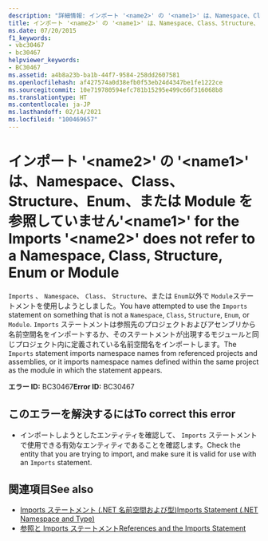 ```yaml
---
description: "詳細情報: インポート '<name2>' の '<name1>' は、Namespace、Class、Structure、Enum、または Module を参照していません"
title: インポート '<name2>' の '<name1>' は、Namespace、Class、Structure、Enum、または Module を参照していません
ms.date: 07/20/2015
f1_keywords:
- vbc30467
- bc30467
helpviewer_keywords:
- BC30467
ms.assetid: a4b8a23b-ba1b-44f7-9584-258dd2607581
ms.openlocfilehash: af427574a0d38efb0f53eb24d4347be1fe1222ce
ms.sourcegitcommit: 10e719780594efc781b15295e499c66f316068b8
ms.translationtype: HT
ms.contentlocale: ja-JP
ms.lasthandoff: 02/14/2021
ms.locfileid: "100469657"
---
```

# <a name="name1-for-the-imports-name2-does-not-refer-to-a-namespace-class-structure-enum-or-module"></a><span data-ttu-id="3a9db-103">インポート '\<name2>' の '\<name1>' は、Namespace、Class、Structure、Enum、または Module を参照していません</span><span class="sxs-lookup"><span data-stu-id="3a9db-103">'\<name1>' for the Imports '\<name2>' does not refer to a Namespace, Class, Structure, Enum or Module</span></span>

<span data-ttu-id="3a9db-104">`Imports` 、 `Namespace`、 `Class`、 `Structure`、または `Enum`以外で `Module`ステートメントを使用しようとしました。</span><span class="sxs-lookup"><span data-stu-id="3a9db-104">You have attempted to use the `Imports` statement on something that is not a `Namespace`, `Class`, `Structure`, `Enum`, or `Module`.</span></span> <span data-ttu-id="3a9db-105">`Imports` ステートメントは参照先のプロジェクトおよびアセンブリから名前空間名をインポートするか、そのステートメントが出現するモジュールと同じプロジェクト内に定義されている名前空間名をインポートします。</span><span class="sxs-lookup"><span data-stu-id="3a9db-105">The `Imports` statement imports namespace names from referenced projects and assemblies, or it imports namespace names defined within the same project as the module in which the statement appears.</span></span>  
  
 <span data-ttu-id="3a9db-106">**エラー ID:** BC30467</span><span class="sxs-lookup"><span data-stu-id="3a9db-106">**Error ID:** BC30467</span></span>  
  
## <a name="to-correct-this-error"></a><span data-ttu-id="3a9db-107">このエラーを解決するには</span><span class="sxs-lookup"><span data-stu-id="3a9db-107">To correct this error</span></span>  
  
- <span data-ttu-id="3a9db-108">インポートしようとしたエンティティを確認して、 `Imports` ステートメントで使用できる有効なエンティティであることを確認します。</span><span class="sxs-lookup"><span data-stu-id="3a9db-108">Check the entity that you are trying to import, and make sure it is valid for use with an `Imports` statement.</span></span>  
  
## <a name="see-also"></a><span data-ttu-id="3a9db-109">関連項目</span><span class="sxs-lookup"><span data-stu-id="3a9db-109">See also</span></span>

- [<span data-ttu-id="3a9db-110">Imports ステートメント (.NET 名前空間および型)</span><span class="sxs-lookup"><span data-stu-id="3a9db-110">Imports Statement (.NET Namespace and Type)</span></span>](../language-reference/statements/imports-statement-net-namespace-and-type.md)
- [<span data-ttu-id="3a9db-111">参照と Imports ステートメント</span><span class="sxs-lookup"><span data-stu-id="3a9db-111">References and the Imports Statement</span></span>](../programming-guide/program-structure/references-and-the-imports-statement.md)
